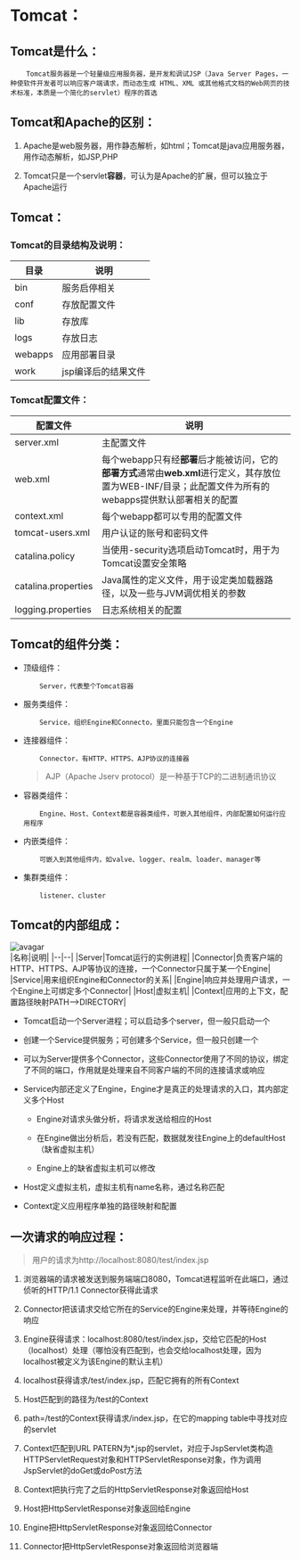 # Tomcat：
## Tomcat是什么：
```
    Tomcat服务器是一个轻量级应用服务器，是开发和调试JSP（Java Server Pages，一种使软件开发者可以响应客户端请求，而动态生成 HTML、XML 或其他格式文档的Web网页的技术标准，本质是一个简化的servlet）程序的首选
```
## Tomcat和Apache的区别：
1. Apache是web服务器，用作静态解析，如html；Tomcat是java应用服务器，用作动态解析，如JSP,PHP

2. Tomcat只是一个servlet**容器**，可认为是Apache的扩展，但可以独立于Apache运行
## Tomcat：
### Tomcat的目录结构及说明：
|目录|说明|
|--|--|
|bin|服务启停相关|
|conf|存放配置文件|
|lib|存放库|
|logs|存放日志|
|webapps|应用部署目录|
|work|jsp编译后的结果文件|
### Tomcat配置文件：

|配置文件|说明|
|--|--|
|server.xml|主配置文件|
|web.xml|每个webapp只有经**部署**后才能被访问，它的**部署方式**通常由**web.xml**进行定义，其存放位置为WEB-INF/目录；此配置文件为所有的webapps提供默认部署相关的配置|
|context.xml|每个webapp都可以专用的配置文件|context.xml，其存放位置为WEB-INF/目录；此文件为所有的webapp提供默认配置|
|tomcat-users.xml|用户认证的账号和密码文件|
|catalina.policy|当使用-security选项启动Tomcat时，用于为Tomcat设置安全策略|
|catalina.properties|Java属性的定义文件，用于设定类加载器路径，以及一些与JVM调优相关的参数|
|logging.properties|日志系统相关的配置|
## Tomcat的组件分类：
+ 顶级组件：
    ```
        Server，代表整个Tomcat容器
    ```
+ 服务类组件：
    ```
        Service，组织Engine和Connecto，里面只能包含一个Engine
    ```
+ 连接器组件：
    ```
        Connector，有HTTP、HTTPS、AJP协议的连接器
    ```
    >AJP（Apache Jserv protocol）是一种基于TCP的二进制通讯协议
+ 容器类组件：
    ```
        Engine、Host、Context都是容器类组件，可嵌入其他组件，内部配置如何运行应用程序
    ```
+ 内嵌类组件：
    ```
        可嵌入到其他组件内，如valve、logger、realm、loader、manager等
    ```
+ 集群类组件：
    ```
        listener、cluster
    ```
## Tomcat的内部组成：  
![avagar]()  
|名称|说明|
|--|--|
|Server|Tomcat运行的实例进程|
|Connector|负责客户端的HTTP、HTTPS、AJP等协议的连接，一个Connector只属于某一个Engine|
|Service|用来组织Engine和Connector的关系|
|Engine|响应并处理用户请求，一个Engine上可绑定多个Connector|
|Host|虚拟主机|
|Context|应用的上下文，配置路径映射PATH-->DIRECTORY|
+ Tomcat启动一个Server进程；可以启动多个server，但一般只启动一个

+ 创建一个Service提供服务；可创建多个Service，但一般只创建一个
+ 可以为Server提供多个Connector，这些Connector使用了不同的协议，绑定了不同的端口，作用就是处理来自不同客户端的不同的连接请求或响应
+ Service内部还定义了Engine，Engine才是真正的处理请求的入口，其内部定义多个Host
    + Engine对请求头做分析，将请求发送给相应的Host

    + 在Engine做出分析后，若没有匹配，数据就发往Engine上的defaultHost（缺省虚拟主机）
    + Engine上的缺省虚拟主机可以修改
+ Host定义虚拟主机，虚拟主机有name名称，通过名称匹配
+ Context定义应用程序单独的路径映射和配置
## 一次请求的响应过程：
>用户的请求为http://localhost:8080/test/index.jsp
1. 浏览器端的请求被发送到服务端端口8080，Tomcat进程监听在此端口，通过侦听的HTTP/1.1 Connector获得此请求

2. Connector把该请求交给它所在的Service的Engine来处理，并等待Engine的响应
3. Engine获得请求：localhost:8080/test/index.jsp，交给它匹配的Host（localhost）处理（哪怕没有匹配到，也会交给localhost处理，因为localhost被定义为该Engine的默认主机）
4. localhost获得请求/test/index.jsp，匹配它拥有的所有Context
5. Host匹配到的路径为/test的Context
6. path=/test的Context获得请求/index.jsp，在它的mapping table中寻找对应的servlet
7. Context匹配到URL PATERN为*.jsp的servlet，对应于JspServlet类构造HTTPServletRequest对象和HTTPServletResponse对象，作为调用JspServlet的doGet或doPost方法
8. Context把执行完了之后的HttpServletResponse对象返回给Host
9. Host把HttpServletResponse对象返回给Engine
10. Engine把HttpServletResponse对象返回给Connector
11. Connector把HttpServletResponse对象返回给浏览器端
